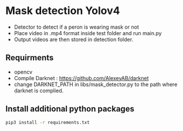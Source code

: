 # Mask detection Yolov4
* Detector to detect if a peron is wearing mask or not
* Place video in .mp4 format inside test folder and run main.py
* Output videos are then stored in detection folder.

## Requirments
* opencv
* Compile Darknet : https://github.com/AlexeyAB/darknet
* change DARKNET_PATH in libs/mask_detector.py to the path where darknet is complied.
## Install additional python packages
```bash
pip3 install -r requirements.txt
```
